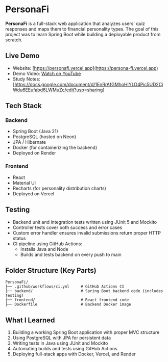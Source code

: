 # PersonaFi

**PersonaFi** is a full-stack web application that analyzes users' quiz responses and maps them to financial personality types. The goal of this project was to learn Spring Boot while building a deployable product from scratch.

## Live Demo

- Website: [https://personafi.vercel.app](https://persona-fi.vercel.app)
- Demo Video: [Watch on YouTube](https://youtu.be/NtS-QbLqOVE)
- Study Notes: [https://docs.google.com/document/d/1EnRrAfGMhoHIYLD4Pic5UD2CjWdu6EEufabd6LWMuZc/edit?usp=sharing]

## Tech Stack

### Backend
- Spring Boot (Java 21)
- PostgreSQL (hosted on Neon)
- JPA / Hibernate
- Docker (for containerizing the backend)
- Deployed on Render

### Frontend
- React
- Material UI
- Recharts (for personality distribution charts)
- Deployed on Vercel

## Testing

- Backend unit and integration tests written using JUnit 5 and Mockito
- Controller tests cover both success and error cases
- Custom error handler ensures invalid submissions return proper HTTP status
- CI pipeline using GitHub Actions:
  - Installs Java and Node
  - Builds and tests backend on every push to main

## Folder Structure (Key Parts)

```
PersonaFi/
├── .github/workflows/ci.yml     # GitHub Actions CI
├── backend/                     # Spring Boot backend code (includes Testing)
├── frontend/                    # React frontend code
├── Dockerfile                   # Backend Docker image
```

## What I Learned

1. Building a working Spring Boot application with proper MVC structure
2. Using PostgreSQL with JPA for persistent data
3. Writing tests in Java using JUnit and Mockito
4. Automating builds and tests using GitHub Actions
5. Deploying full-stack apps with Docker, Vercel, and Render
